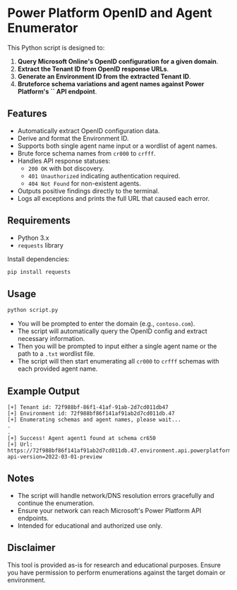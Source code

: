 # Power Platform OpenID and Agent Enumerator

This Python script is designed to:

1. **Query Microsoft Online's OpenID configuration for a given domain**.
2. **Extract the Tenant ID from OpenID response URLs**.
3. **Generate an Environment ID from the extracted Tenant ID**.
4. **Bruteforce schema variations and agent names against Power Platform's **``** API endpoint**.

## Features

- Automatically extract OpenID configuration data.
- Derive and format the Environment ID.
- Supports both single agent name input or a wordlist of agent names.
- Brute force schema names from `cr000` to `crfff`.
- Handles API response statuses:
  - `200 OK` with bot discovery.
  - `401 Unauthorized` indicating authentication required.
  - `404 Not Found` for non-existent agents.
- Outputs positive findings directly to the terminal.
- Logs all exceptions and prints the full URL that caused each error.

## Requirements

- Python 3.x
- `requests` library

Install dependencies:

```bash
pip install requests
```

## Usage

```bash
python script.py
```

- You will be prompted to enter the domain (e.g., `contoso.com`).
- The script will automatically query the OpenID config and extract necessary information.
- Then you will be prompted to input either a single agent name or the path to a `.txt` wordlist file.
- The script will then start enumerating all `cr000` to `crfff` schemas with each provided agent name.

## Example Output

```plaintext
[+] Tenant id: 72f988bf-86f1-41af-91ab-2d7cd011db47
[+] Environment id: 72f988bf86f141af91ab2d7cd011db.47
[+] Enumerating schemas and agent names, please wait...
.
.
[+] Success! Agent agent1 found at schema cr650
[+] Url: https://72f988bf86f141af91ab2d7cd011db.47.environment.api.powerplatform.com/powervirtualagents/botsbyschema/cr650_agent1/canvassettings?api-version=2022-03-01-preview
```

## Notes

- The script will handle network/DNS resolution errors gracefully and continue the enumeration.
- Ensure your network can reach Microsoft's Power Platform API endpoints.
- Intended for educational and authorized use only.

## Disclaimer

This tool is provided as-is for research and educational purposes. Ensure you have permission to perform enumerations against the target domain or environment.


